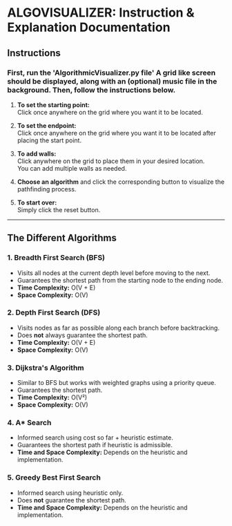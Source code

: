 # ALGOVISUALIZER: Instruction & Explanation Documentation

## Instructions

### First, run the 'AlgorithmicVisualizer.py file' A grid like screen should be displayed, along with an (optional) music file in the background. Then, follow the instructions below. 

1. **To set the starting point:**  
   Click once anywhere on the grid where you want it to be located.

2. **To set the endpoint:**  
   Click once anywhere on the grid where you want it to be located after placing the start point.

3. **To add walls:**  
   Click anywhere on the grid to place them in your desired location.  
   You can add multiple walls as needed.

4. **Choose an algorithm** and click the corresponding button to visualize the pathfinding process.

5. **To start over:**  
   Simply click the reset button.

---

## The Different Algorithms

### 1. Breadth First Search (BFS)
- Visits all nodes at the current depth level before moving to the next.
- Guarantees the shortest path from the starting node to the ending node.
- **Time Complexity:** O(V + E)  
- **Space Complexity:** O(V)

### 2. Depth First Search (DFS)
- Visits nodes as far as possible along each branch before backtracking.
- Does **not** always guarantee the shortest path.
- **Time Complexity:** O(V + E)  
- **Space Complexity:** O(V)

### 3. Dijkstra's Algorithm
- Similar to BFS but works with weighted graphs using a priority queue.
- Guarantees the shortest path.
- **Time Complexity:** O(V²)  
- **Space Complexity:** O(V)

### 4. A* Search
- Informed search using cost so far + heuristic estimate.
- Guarantees the shortest path if heuristic is admissible.
- **Time and Space Complexity:** Depends on the heuristic and implementation.

### 5. Greedy Best First Search
- Informed search using heuristic only.
- Does **not** guarantee the shortest path.
- **Time and Space Complexity:** Depends on the heuristic and implementation.

